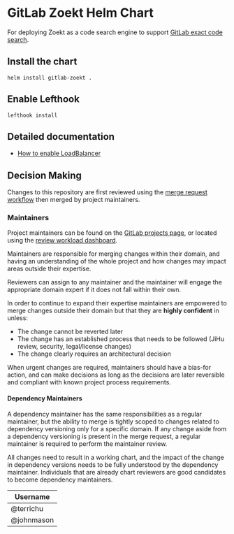 # GitLab Zoekt Helm Chart

For deploying Zoekt as a code search engine to support [GitLab exact code search](https://docs.gitlab.com/ee/user/search/exact_code_search.html).

## Install the chart

```
helm install gitlab-zoekt .
```

## Enable Lefthook

```shell
lefthook install
```

## Detailed documentation

- [How to enable LoadBalancer](doc/load_balancer.md)

## Decision Making

Changes to this repository are first reviewed using the [merge request workflow](https://about.gitlab.com/handbook/engineering/development/enablement/systems/distribution/merge_requests.html) then merged by project maintainers.

### Maintainers

Project maintainers can be found on the [GitLab projects page](https://about.gitlab.com/handbook/engineering/projects/#gitlab-zoekt), or located using the [review workload dashboard](https://gitlab-org.gitlab.io/gitlab-roulette/?currentProject=gitlab-zoekt&mode=hide).

Maintainers are responsible for merging changes within their domain, and having an understanding of the whole project and how changes may impact areas outside their expertise.

Reviewers can assign to any maintainer and the maintainer will engage the appropriate domain expert if it does not fall within their own.

In order to continue to expand their expertise maintainers are empowered to merge changes outside their domain but that they are **highly confident** in unless:

- The change cannot be reverted later
- The change has an established process that needs to be followed (JiHu review, security, legal/license changes)
- The change clearly requires an architectural decision

When urgent changes are required, maintainers should have a bias-for action, and can make decisions as long as the decisions are later reversible and compliant with known project process requirements.

#### Dependency Maintainers

A dependency maintainer has the same responsibilities as a regular maintainer, but the ability to merge is tightly scoped to changes related to dependency versioning only for a specific domain. If any change aside from a dependency versioning is present in the merge request, a regular maintainer is required to perform the maintainer review.

All changes need to result in a working chart, and the impact of the change in dependency versions needs to be fully understood by the dependency maintainer. Individuals that are already chart reviewers are good candidates to become dependency maintainers.

| Username |
| -- |
| @terrichu |
| @johnmason |
